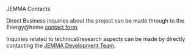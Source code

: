 JEMMA Contacts
<!-- Remember: the first line always goes with the title-->
<!-- Please use h3 headers (###) inside these files -->

Direct Business inquiries about the project can be made through to the Energy@home [contact form](http://www.energy-home.it/SitePages/Contact.aspx).

Inquiries related to technical/research aspects can be made by directly contacting the [JEMMA Development Team](mailto:jemma-developers@googlegroups.com).



